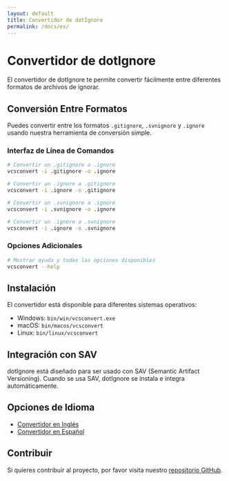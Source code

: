 ```yaml
---
layout: default
title: Convertidor de dotIgnore
permalink: /docs/es/
---
```


# Convertidor de dotIgnore

El convertidor de dotIgnore te permite convertir fácilmente entre diferentes formatos de archivos de ignorar.

## Conversión Entre Formatos

Puedes convertir entre los formatos `.gitignore`, `.svnignore` y `.ignore` usando nuestra herramienta de conversión simple.

### Interfaz de Línea de Comandos

```bash
# Convertir un .gitignore a .ignore
vcsconvert -i .gitignore -o .ignore

# Convertir un .ignore a .gitignore
vcsconvert -i .ignore -o .gitignore

# Convertir un .svnignore a .ignore
vcsconvert -i .svnignore -o .ignore

# Convertir un .ignore a .svnignore
vcsconvert -i .ignore -o .svnignore
```

### Opciones Adicionales

```bash
# Mostrar ayuda y todas las opciones disponibles
vcsconvert --help
```

## Instalación

El convertidor está disponible para diferentes sistemas operativos:

- Windows: `bin/win/vcsconvert.exe`
- macOS: `bin/macos/vcsconvert`
- Linux: `bin/linux/vcsconvert`

## Integración con SAV

dotIgnore está diseñado para ser usado con SAV (Semantic Artifact Versioning). Cuando se usa SAV, dotIgnore se instala e integra automáticamente.

## Opciones de Idioma

- [Convertidor en Inglés](/docs/en/)
- [Convertidor en Español](/docs/es/)

## Contribuir

Si quieres contribuir al proyecto, por favor visita nuestro [repositorio GitHub](https://github.com/sav-vcs/dotignore). 

